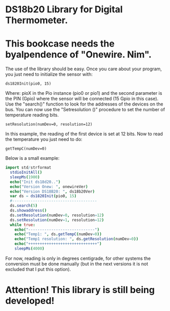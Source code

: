 # DS18b20 Library for Digital Thermometer.
# This bookcase needs the byalpendence of "Onewire. Nim".
The use of the library should be easy. Once you care about your program, you just need to initialize the sensor with:
```
ds1820Init(pio0, 15)
```
Where: pioX in the Pio instance (pio0 or pio1) and the second parameter is the PIN (Gpio) where the sensor will be connected (15 Gpio in this case).
Use the "search()" function to look for the addresses of the devices on the bus.
You can now use the "Setresolution ()" procedure to set the number of temperature reading bits.
```
setResolution(numDev=0, resolution=12)
```
In this example, the reading of the first device is set at 12 bits. Now to read the temperature you just need to do:
```
getTempC(numDev=0)
```
Below is a small example:
```nim
import std/strformat
  stdioInitAll()
  sleepMs(1900)
  echo("Init ds18d20..")
  echo("Version Onew: ", onewireVer)
  echo("Version DS18B20: ", ds18b20Ver)
  var ds = ds1820Init(pio0, 15)
  #-------------------------------------
  ds.search(5)
  ds.showaddress()
  ds.setResolution(numDev=0, resolution=12)
  ds.setResolution(numDev=1, resolution=12)
  while true:
    echo("-----------------------------")
    echo("Temp1: ", ds.getTempC(numDev=0))
    echo("Temp1 resolution: ", ds.getResolution(numDev=0))
    echo("++++++++++++++++++++++++++++++")
    sleepMs(4000)
```
For now, reading is only in degrees centigrade, for other systems the conversion must be done manually (but in the next versions it is not excluded that I put this option).

# Attention! This library is still being developed!

